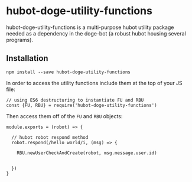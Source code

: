 # hubot-doge-utility-functions

hubot-doge-utility-functions is a multi-purpose hubot utility package needed as a dependency in the doge-bot (a robust hubot housing several programs).

## Installation

`npm install --save hubot-doge-utility-functions`

In order to access the utility functions include them at the top of your JS file:

```
// using ES6 destructuring to instantiate FU and RBU
const {FU, RBU} = require('hubot-doge-utility-functions')
```
Then access them off of the `FU` and `RBU` objects:
```
module.exports = (robot) => {

  // hubot robot respond method
  robot.respond(/hello world/i, (msg) => {

    RBU.newUserCheckAndCreate(robot, msg.message.user.id)


  })
}

```
